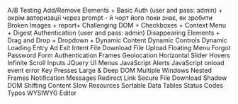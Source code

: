 A/B Testing
Add/Remove Elements +
Basic Auth (user and pass: admin) + окрім авторизації через prompt - й чорт його поки знає, як зробити
Broken Images + report+
Challenging DOM +
Checkboxes +
Context Menu +
Digest Authentication (user and pass: admin)
Disappearing Elements +
Drag and Drop +
Dropdown +
Dynamic Content 
Dynamic Controls
Dynamic Loading
Entry Ad
Exit Intent
File Download
File Upload
Floating Menu
Forgot Password
Form Authentication
Frames
Geolocation
Horizontal Slider
Hovers
Infinite Scroll
Inputs
JQuery UI Menus
JavaScript Alerts
JavaScript onload event error
Key Presses
Large & Deep DOM
Multiple Windows
Nested Frames
Notification Messages
Redirect Link
Secure File Download
Shadow DOM
Shifting Content
Slow Resources
Sortable Data Tables
Status Codes
Typos
WYSIWYG Editor